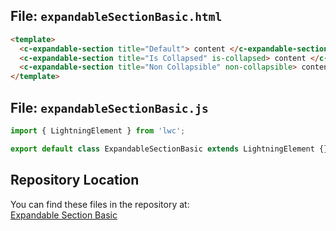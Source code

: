 ## File: `expandableSectionBasic.html`

```html
<template>
  <c-expandable-section title="Default"> content </c-expandable-section>
  <c-expandable-section title="Is Collapsed" is-collapsed> content </c-expandable-section>
  <c-expandable-section title="Non Collapsible" non-collapsible> content </c-expandable-section>
</template>
```

## File: `expandableSectionBasic.js`

```javascript
import { LightningElement } from 'lwc';

export default class ExpandableSectionBasic extends LightningElement {}
```

## Repository Location
You can find these files in the repository at:  
[Expandable Section Basic](https://github.com/santiagoparradev/LWC-RECIPES-SANTIAGO/tree/main/src-components-examples/main/default/lwc/expandableSectionBasic)
```